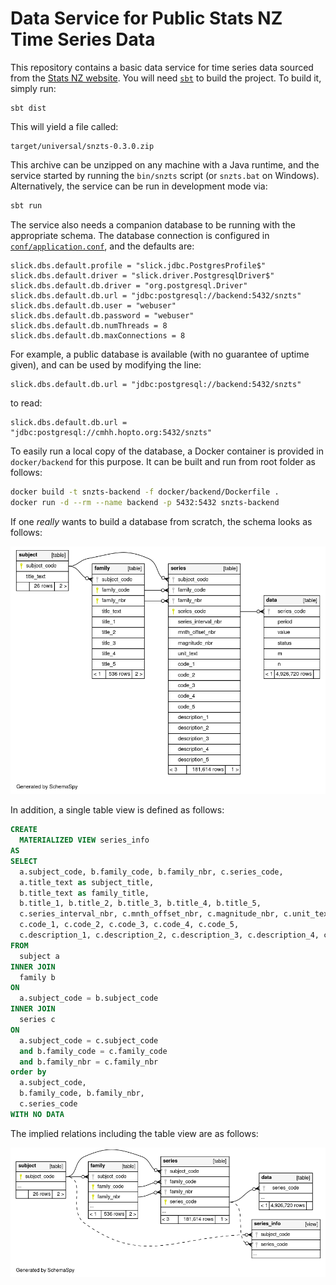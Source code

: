 # Data Service for Public Stats NZ Time Series Data

This repository contains a basic data service for time series data sourced from the [Stats NZ website](https://www.stats.govt.nz/large-datasets/csv-files-for-download/).  You will need [`sbt`](https://www.scala-sbt.org/) to build the project.  To build it, simply run:

```
sbt dist
```

This will yield a file called:

```
target/universal/snzts-0.3.0.zip
```

This archive can be unzipped on any machine with a Java runtime, and the service started by running the `bin/snzts` script (or `snzts.bat` on Windows).  Alternatively, the service can be run in development mode via:

```bash
sbt run
```

The service also needs a companion database to be running with the appropriate schema.  The database connection is configured in [`conf/application.conf`](conf/application.conf), and the defaults are:

```as.is
slick.dbs.default.profile = "slick.jdbc.PostgresProfile$"
slick.dbs.default.driver = "slick.driver.PostgresqlDriver$"
slick.dbs.default.db.driver = "org.postgresql.Driver"
slick.dbs.default.db.url = "jdbc:postgresql://backend:5432/snzts"
slick.dbs.default.db.user = "webuser"
slick.dbs.default.db.password = "webuser"
slick.dbs.default.db.numThreads = 8
slick.dbs.default.db.maxConnections = 8
```

For example, a public database is available (with no guarantee of uptime given), and can be used by modifying the line:

```as.is
slick.dbs.default.db.url = "jdbc:postgresql://backend:5432/snzts"
```

to read:

```as.is
slick.dbs.default.db.url = "jdbc:postgresql://cmhh.hopto.org:5432/snzts"
```

To easily run a local copy of the database, a Docker container is provided in `docker/backend` for this purpose.  It can be built and run from root folder as follows:

```bash
docker build -t snzts-backend -f docker/backend/Dockerfile .
docker run -d --rm --name backend -p 5432:5432 snzts-backend
```

If one _really_ wants to build a database from scratch, the schema looks as follows:

![snzts schema](../img/schema01.png)

In addition, a single table view is defined as follows:

```sql
CREATE 
  MATERIALIZED VIEW series_info 
AS  
SELECT 
  a.subject_code, b.family_code, b.family_nbr, c.series_code, 
  a.title_text as subject_title,
  b.title_text as family_title,
  b.title_1, b.title_2, b.title_3, b.title_4, b.title_5,
  c.series_interval_nbr, c.mnth_offset_nbr, c.magnitude_nbr, c.unit_text, 
  c.code_1, c.code_2, c.code_3, c.code_4, c.code_5, 
  c.description_1, c.description_2, c.description_3, c.description_4, c.description_5
FROM
  subject a
INNER JOIN
  family b
ON
  a.subject_code = b.subject_code
INNER JOIN
  series c
ON
  a.subject_code = c.subject_code
  and b.family_code = c.family_code
  and b.family_nbr = c.family_nbr
order by
  a.subject_code,
  b.family_code, b.family_nbr,
  c.series_code
WITH NO DATA
```

The implied relations including the table view are as follows:

![snzts schema](../img/schema02.png)
